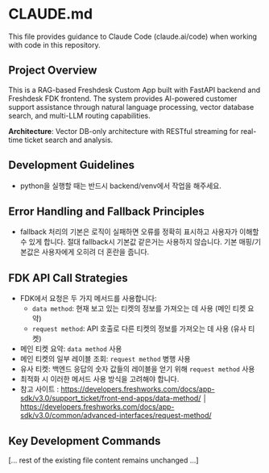 # CLAUDE.md

This file provides guidance to Claude Code (claude.ai/code) when working with code in this repository.

## Project Overview

This is a RAG-based Freshdesk Custom App built with FastAPI backend and Freshdesk FDK frontend. The system provides AI-powered customer support assistance through natural language processing, vector database search, and multi-LLM routing capabilities.

**Architecture**: Vector DB-only architecture with RESTful streaming for real-time ticket search and analysis.

## Development Guidelines

- python을 실행할 때는 반드시 backend/venv에서 작업을 해주세요.

## Error Handling and Fallback Principles

- fallback 처리의 기본은 로직이 실패하면 오류를 정확히 표시하고 사용자가 이해할 수 있게 합니다. 절대 fallback시 기본값 같은거는 사용하지 않습니다. 기본 매핑/기본값은 사용자에게 오히려 더 혼란을 줍니다.

## FDK API Call Strategies

- FDK에서 요청은 두 가지 메서드를 사용합니다:
  - `data method`: 현재 보고 있는 티켓의 정보를 가져오는 데 사용 (메인 티켓 요약)
  - `request method`: API 호출로 다른 티켓의 정보를 가져오는 데 사용 (유사 티켓)
- 메인 티켓 요약: `data method` 사용
- 메인 티켓의 일부 레이블 조회: `request method` 병행 사용
- 유사 티켓: 백엔드 응답의 숫자 값들의 레이블을 얻기 위해 `request method` 사용
- 최적화 시 이러한 메서드 사용 방식을 고려해야 합니다.
- 참고 사이트 : 
https://developers.freshworks.com/docs/app-sdk/v3.0/support_ticket/front-end-apps/data-method/                                      │
https://developers.freshworks.com/docs/app-sdk/v3.0/common/advanced-interfaces/request-method/  

## Key Development Commands

[... rest of the existing file content remains unchanged ...]